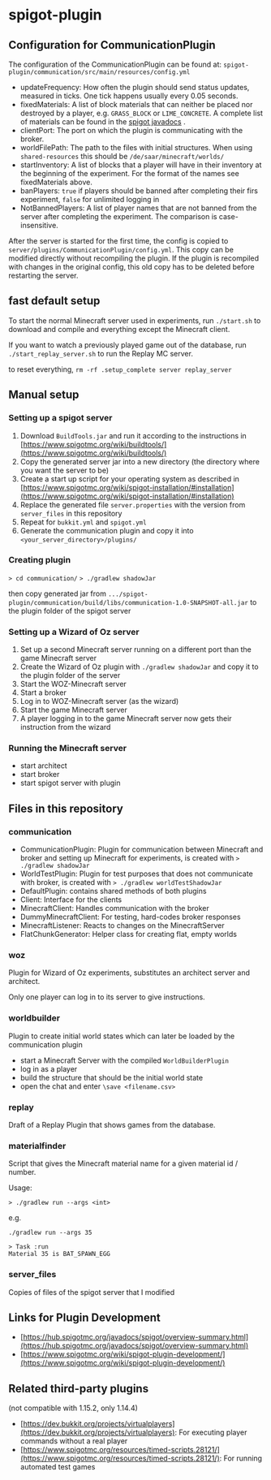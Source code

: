 # spigot-plugin

## Configuration for CommunicationPlugin
The configuration of the CommunicationPlugin can be found at: `spigot-plugin/communication/src/main/resources/config.yml`

- updateFrequency: How often the plugin should send status updates, measured in ticks. One tick happens usually every 0.05 seconds.
- fixedMaterials: A list of block materials that can neither be placed nor destroyed by a player, e.g. `GRASS_BLOCK` or `LIME_CONCRETE`. A complete list of materials can be found in the [spigot javadocs](https://hub.spigotmc.org/javadocs/spigot/org/bukkit/Material.html) .
- clientPort: The port on which the plugin is communicating with the broker.
- worldFilePath: The path to the files with initial structures. When using `shared-resources` this should be `/de/saar/minecraft/worlds/`
- startInventory: A list of blocks that a player will have in their inventory at the beginning of the experiment. For the format of the names see fixedMaterials above.
- banPlayers: `true` if players should be banned after completing their firs experiment, `false` for unlimited logging in
- NotBannedPlayers: A list of player names that are not banned from the server after completing the experiment. The comparison is case-insensitive.

After the server is started for the first time, the config is copied to `server/plugins/CommunicationPlugin/config.yml`. 
This copy can be modified directly without recompiling the plugin. 
If the plugin is recompiled with changes in the original config, this old copy has to be deleted before restarting the server.


## fast default setup

To start the normal Minecraft server used in experiments, run `./start.sh` to download and compile and everything except the Minecraft client.

If you want to watch a previously played game out of the database, run `./start_replay_server.sh` to run the Replay MC server.

to reset everything, `rm -rf .setup_complete server replay_server`

## Manual setup

### Setting up a spigot server
1. Download `BuildTools.jar` and run it according to the instructions in [https://www.spigotmc.org/wiki/buildtools/](https://www.spigotmc.org/wiki/buildtools/)
2. Copy the generated server jar into a new directory (the directory where you want the server to be)
3. Create a start up script for your operating system as described in [https://www.spigotmc.org/wiki/spigot-installation/#installation](https://www.spigotmc.org/wiki/spigot-installation/#installation)
4. Replace the generated file `server.properties` with the version from `server_files` in this repository
5. Repeat for `bukkit.yml` and `spigot.yml`
6. Generate the communication plugin and copy it into `<your_server_directory>/plugins/`

### Creating plugin
`> cd communication/`
`> ./gradlew shadowJar`

then copy generated jar from `.../spigot-plugin/communication/build/libs/communication-1.0-SNAPSHOT-all.jar` to the plugin folder of the spigot server

### Setting up a Wizard of Oz server
1. Set up a second Minecraft server running on a different port than the game Minecraft server
2. Create the Wizard of Oz plugin with `./gradlew shadowJar` and copy it to the plugin folder of the server
3. Start the WOZ-Minecraft server
4. Start a broker
5. Log in to WOZ-Minecraft server (as the wizard)
6. Start the game Minecraft server
7. A player logging in to the game Minecraft server now gets their instruction from the wizard

### Running the Minecraft server
- start architect
- start broker
- start spigot server with plugin


## Files in this repository
### communication
- CommunicationPlugin: Plugin for communication between Minecraft and broker and setting up Minecraft for experiments, is created with `> ./gradlew shadowJar`
- WorldTestPlugin: Plugin for test purposes that does not communicate with broker, is created with `> ./gradlew worldTestShadowJar`
- DefaultPlugin: contains shared methods of both plugins
- Client: Interface for the clients
- MinecraftClient: Handles communication with the broker
- DummyMinecraftClient: For testing, hard-codes broker responses
- MinecraftListener: Reacts to changes on the MinecraftServer 
- FlatChunkGenerator: Helper class for creating flat, empty worlds


### woz
Plugin for Wizard of Oz experiments, substitutes an architect server and architect.

Only one player can log in to its server to give instructions.

### worldbuilder
Plugin to create initial world states which can later be loaded by the communication plugin

- start a Minecraft Server with the compiled `WorldBuilderPlugin`
- log in as a player
- build the structure that should be the initial world state
- open the chat and enter `\save <filename.csv>`

### replay
Draft of a Replay Plugin that shows games from the database.

### materialfinder
Script that gives the Minecraft material name for a given material id / number.

Usage:

`> ./gradlew run --args <int>`

e.g.
```
./gradlew run --args 35

> Task :run
Material 35 is BAT_SPAWN_EGG
```


### server_files
Copies of files of the spigot server that I modified




## Links for Plugin Development
- [https://hub.spigotmc.org/javadocs/spigot/overview-summary.html](https://hub.spigotmc.org/javadocs/spigot/overview-summary.html)
- [https://www.spigotmc.org/wiki/spigot-plugin-development/](https://www.spigotmc.org/wiki/spigot-plugin-development/)



## Related third-party plugins
(not compatible with 1.15.2, only 1.14.4)

- [https://dev.bukkit.org/projects/virtualplayers](https://dev.bukkit.org/projects/virtualplayers): For executing player commands without a real player
- [https://www.spigotmc.org/resources/timed-scripts.28121/](https://www.spigotmc.org/resources/timed-scripts.28121/): For running automated test games
